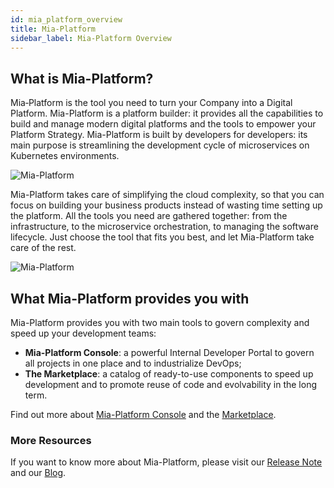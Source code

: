 ```yaml
---
id: mia_platform_overview
title: Mia-Platform
sidebar_label: Mia-Platform Overview
---
```

## What is Mia-Platform?

Mia‑Platform is the tool you need to turn your Company into a Digital Platform. Mia-Platform is a platform builder: it provides all the capabilities to build and manage modern digital platforms and the tools to empower your Platform Strategy. Mia-Platform is built by developers for developers: its main purpose is streamlining the development cycle of microservices on Kubernetes environments.

![Mia-Platform](img/digitalplatform.png)

Mia-Platform takes care of simplifying the cloud complexity, so that you can focus on building your business products instead of wasting time setting up the platform. All the tools you need are gathered together: from the infrastructure, to the microservice orchestration, to managing the software lifecycle. Just choose the tool that fits you best, and let Mia-Platform take care of the rest.

![Mia-Platform](img/pyramid.png)

## What Mia-Platform provides you with

Mia-Platform provides you with two main tools to govern complexity and speed up your development teams:

- **Mia-Platform Console**: a powerful Internal Developer Portal to govern all projects in one place and to industrialize DevOps;
- **The Marketplace**: a catalog of ready-to-use components to speed up development and to promote reuse of code and evolvability in the long term.

Find out more about [Mia-Platform Console](/docs/runtime_suite_applications/dev_portal/overview.md) and the [Marketplace](/docs/marketplace/overview_marketplace.md).

### More Resources

If you want to know more about Mia-Platform, please visit our [Release Note](../release-notes/versions) and our [Blog](https://blog.mia-platform.eu/en).
